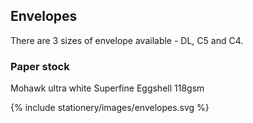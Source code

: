 ## Envelopes

<div class="style-guide-block-text" markdown="1">
There are 3 sizes of envelope available - DL, C5 and C4.

### Paper stock
Mohawk ultra white Superfine Eggshell 118gsm
</div>

<div class="style-guide-block-image" markdown="1">
{% include stationery/images/envelopes.svg %}
</div>
